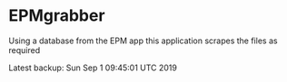 # EPMgrabber
Using a database from the EPM app this application scrapes the files as required


Latest backup: Sun Sep 1 09:45:01 UTC 2019
